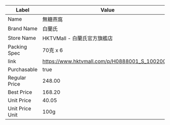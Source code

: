 | Label           | Value                                          |
| --------------- | ---------------------------------------------- |
| Name            | 無糖燕窩                                           |
| Brand Name      | 白蘭氏                                            |
| Store Name      | HKTVMall - 白蘭氏官方旗艦店                            |
| Packing Spec    | 70克 x 6                                        |
| link            | https://www.hktvmall.com/p/H0888001_S_10020081 |
| Purchasable     | true                                           |
| Regular Price   | 248.00                                         |
| Best Price      | 168.20                                         |
| Unit Price      | 40.05                                          |
| Unit Price Unit | 100g                                           |
